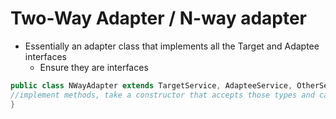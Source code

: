 # Two-Way Adapter / N-way adapter

- Essentially an adapter class that implements all the Target and Adaptee interfaces
  - Ensure they are interfaces

```java
public class NWayAdapter extends TargetService, AdapteeService, OtherServices {
//implement methods, take a constructor that accepts those types and call delegate
}
```
